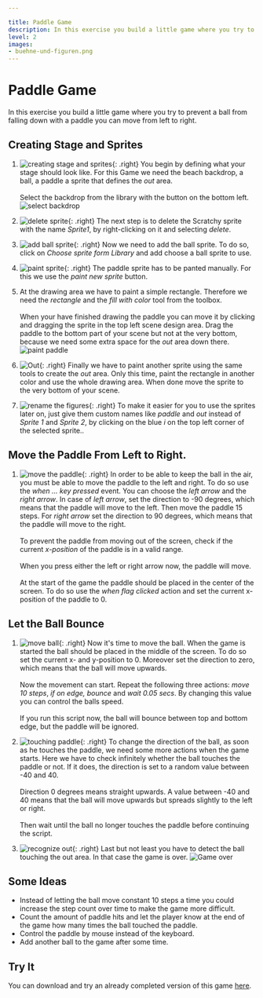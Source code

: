 ```yaml
---

title: Paddle Game
description: In this exercise you build a little game where you try to prevent a ball from falling down with a paddle you can move from left to right.
level: 2
images: 
- buehne-und-figuren.png
---
```


# Paddle Game

In this exercise you build a little game where you try to prevent a ball from falling down with a paddle you can move from left to right.

## Creating Stage and Sprites

1. ![creating stage and sprites](buehne-und-figuren.png){: .right}
You begin by defining what your stage should look like. For this Game we need the beach backdrop, a ball, a paddle a sprite that defines the *out* area.<br/><br/>
Select the backdrop from the library with the button on the bottom left.
![select backdrop](buehnenbild-auswaehlen.png)

2. ![delete sprite](figur-loeschen.png){: .right}
The next step is to delete the Scratchy sprite with the name *Sprite1*, by right-clicking on it and selecting *delete*.

3. ![add ball sprite](figur-hinzufuegen.png){: .right}
Now we need to add the ball sprite. To do so, click on *Choose sprite form Library* and add choose a ball sprite to use.

4. ![paint sprite](figur-zeichnen.png){: .right}
The paddle sprite has to be panted manually. For this we use the *paint new sprite* button.

5. At the drawing area we have to paint a simple rectangle. Therefore we need the *rectangle* and the *fill with color* tool from the toolbox.<br/><br/>
When your have finished drawing the paddle you can move it by clicking and dragging the sprite in the top left scene design area. Drag the paddle to the bottom part of your scene but not at the very bottom, because we need some extra space for the *out* area down there.
![paint paddle](paddle-malen.png)

6. ![Out](out.png){: .right}
Finally we have to paint another sprite using the same tools to create the *out* area. Only this time, paint the rectangle in another color and use the whole drawing area. When done move the sprite to the very bottom of your scene.

7. ![rename the figures](figuren-benennen.png){: .right}
To make it easier for you to use the sprites later on, just give them custom names like *paddle* and *out* instead of *Sprite 1* and *Sprite 2*, by clicking on the blue *i* on the top left corner of the selected sprite..

## Move the Paddle From Left to Right.

1. ![move the paddle](schlaeger-bewegen.png){: .right}
In order to be able to keep the ball in the air, you must be able to move the paddle to the left and right.
To do so use the *when ... key pressed* event. You can choose the *left arrow* and the *right arrow*.
In case of *left arrow*, set the direction to -90 degrees, which means that the paddle will move to the left. Then move the paddle 15 steps.
For *right arrow* set the direction to 90 degrees, which means that the paddle will move to the right. <br/><br/>
To prevent the paddle from moving out of the screen, check if the current *x-position* of the paddle is in a valid range. <br/><br/>
When you press either the left or right arrow now, the paddle will move. <br/><br/>
At the start of the game the paddle should be placed in the center of the screen. To do so use the *when flag clicked* action and set the current x-position of the paddle to 0.

## Let the Ball Bounce

1. ![move ball](ball-bewegen.png){: .right}
Now it's time to move the ball. When the game is started the ball should be placed in the middle of the screen. To do so set the current x- and y-position to 0. Moreover set the direction to zero, which means that the ball will move upwards. <br/><br/>
Now the movement can start. Repeat the following three actions: *move 10 steps*, *if on edge, bounce* and *wait 0.05 secs*. 
By changing this value you can control the balls speed. <br/><br/>
If you run this script now, the ball will bounce between top and bottom edge, but the paddle will be ignored.

2. ![touching paddle](schlaeger-beruehren.png){: .right}
To change the direction of the ball, as soon as he touches the paddle, we need some more actions when the game starts. 
Here we have to check infinitely whether the ball touches the paddle or not. If it does, the direction is set to a random value between -40 and 40. <br/><br/>
Direction 0 degrees means straight upwards. A value between -40 and 40 means that the ball will move upwards but spreads slightly to the left or right. <br/><br/>
Then wait until the ball no longer touches the paddle before continuing the script. 

3. ![recognize out](out-erkennen.png){: .right}
Last but not least you have to detect the ball touching the out area. In that case the game is over.
![Game over](game-over.png)

## Some Ideas

* Instead of letting the ball move constant 10 steps a time you could increase the step count over time to make the game more difficult.
* Count the amount of paddle hits and let the player know at the end of the game how many times the ball touched the paddle.
* Control the paddle by mouse instead of the keyboard.
* Add another ball to the game after some time. 

## Try It

You can download and try an already completed version of this game [here](scratch-paddle-game.sb2).
